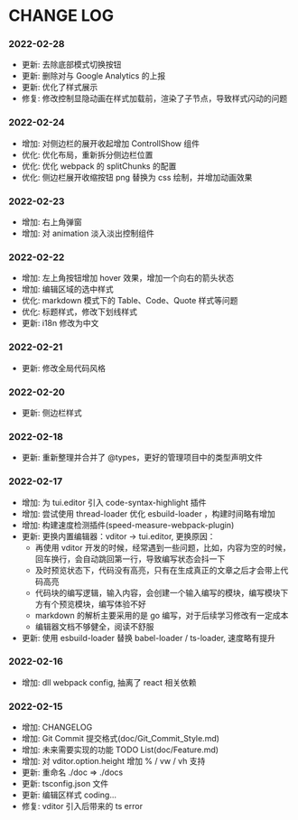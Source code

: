 # CHANGE LOG

### 2022-02-28

-   更新: 去除底部模式切换按钮
-   更新: 删除对与 Google Analytics 的上报
-   更新: 优化了样式展示
-   修复: 修改控制显隐动画在样式加载前，渲染了子节点，导致样式闪动的问题

### 2022-02-24

-   增加: 对侧边栏的展开收起增加 ControllShow 组件
-   优化: 优化布局，重新拆分侧边栏位置
-   优化: 优化 webpack 的 splitChunks 的配置
-   优化: 侧边栏展开收缩按钮 png 替换为 css 绘制，并增加动画效果

### 2022-02-23

-   增加: 右上角弹窗
-   增加: 对 animation 淡入淡出控制组件

### 2022-02-22

-   增加: 左上角按钮增加 hover 效果，增加一个向右的箭头状态
-   增加: 编辑区域的选中样式
-   优化: markdown 模式下的 Table、Code、Quote 样式等问题
-   优化: 标题样式，修改下划线样式
-   更新: i18n 修改为中文

### 2022-02-21

-   更新: 修改全局代码风格

### 2022-02-20

-   更新: 侧边栏样式

### 2022-02-18

-   更新: 重新整理并合并了 @types，更好的管理项目中的类型声明文件

### 2022-02-17

-   增加: 为 tui.editor 引入 code-syntax-highlight 插件
-   增加: 尝试使用 thread-loader 优化 esbuild-loader ，构建时间略有增加
-   增加: 构建速度检测插件(speed-measure-webpack-plugin)
-   更新: 更换内置编辑器：vditor -> tui.editor, 更换原因：
    -   再使用 vditor 开发的时候，经常遇到一些问题，比如，内容为空的时候，回车换行，会自动跳回第一行，导致编写状态会抖一下
    -   及时预览状态下，代码没有高亮，只有在生成真正的文章之后才会带上代码高亮
    -   代码块的编写逻辑，输入内容，会创建一个输入编写的模块，编写模块下方有个预览模块，编写体验不好
    -   markdown 的解析主要采用的是 go 编写，对于后续学习修改有一定成本
    -   编辑器文档不够健全，阅读不舒服
-   更新: 使用 esbuild-loader 替换 babel-loader / ts-loader, 速度略有提升

### 2022-02-16

-   增加: dll webpack config, 抽离了 react 相关依赖

### 2022-02-15

-   增加: CHANGELOG
-   增加: Git Commit 提交格式(doc/Git_Commit_Style.md)
-   增加: 未来需要实现的功能 TODO List(doc/Feature.md)
-   增加: 对 vditor.option.height 增加 % / vw / vh 支持
-   更新: 重命名 ./doc => ./docs
-   更新: tsconfig.json 文件
-   更新: 编辑区样式 coding...
-   修复: vditor 引入后带来的 ts error
